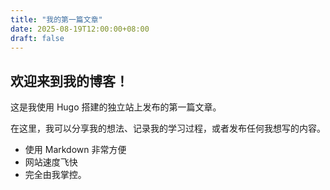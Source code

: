 ```yaml
---
title: "我的第一篇文章"
date: 2025-08-19T12:00:00+08:00
draft: false
---
```


## 欢迎来到我的博客！

这是我使用 Hugo 搭建的独立站上发布的第一篇文章。

在这里，我可以分享我的想法、记录我的学习过程，或者发布任何我想写的内容。

*   使用 Markdown 非常方便
*   网站速度飞快
*   完全由我掌控。